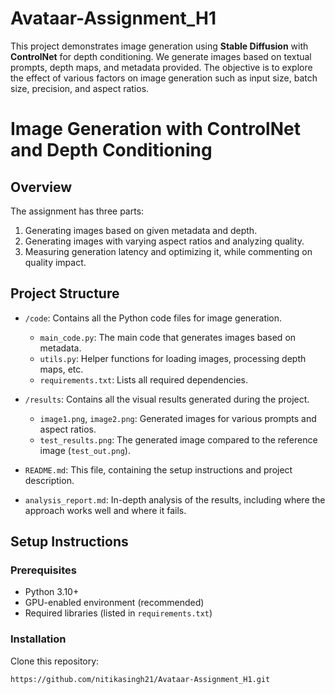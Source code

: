 # Avataar-Assignment_H1
This project demonstrates image generation using **Stable Diffusion** with **ControlNet** for depth conditioning. We generate images based on textual prompts, depth maps, and metadata provided. The objective is to explore the effect of various factors on image generation such as input size, batch size, precision, and aspect ratios.

# Image Generation with ControlNet and Depth Conditioning

## Overview

The assignment has three parts:
1. Generating images based on given metadata and depth.
2. Generating images with varying aspect ratios and analyzing quality.
3. Measuring generation latency and optimizing it, while commenting on quality impact.

## Project Structure

- `/code`: Contains all the Python code files for image generation.
  - `main_code.py`: The main code that generates images based on metadata.
  - `utils.py`: Helper functions for loading images, processing depth maps, etc.
  - `requirements.txt`: Lists all required dependencies.

- `/results`: Contains all the visual results generated during the project.
  - `image1.png`, `image2.png`: Generated images for various prompts and aspect ratios.
  - `test_results.png`: The generated image compared to the reference image (`test_out.png`).

- `README.md`: This file, containing the setup instructions and project description.
- `analysis_report.md`: In-depth analysis of the results, including where the approach works well and where it fails.

## Setup Instructions

### Prerequisites

- Python 3.10+
- GPU-enabled environment (recommended)
- Required libraries (listed in `requirements.txt`)

### Installation

Clone this repository:
```bash
https://github.com/nitikasingh21/Avataar-Assignment_H1.git

